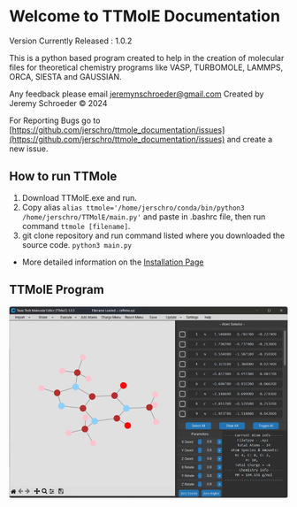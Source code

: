 # Welcome to TTMolE Documentation

Version Currently Released : 1.0.2

This is a python based program created to help in the creation of molecular files for theoretical chemistry programs like VASP, TURBOMOLE, LAMMPS, ORCA, SIESTA and GAUSSIAN. 

Any feedback please email jeremynschroeder@gmail.com
Created by Jeremy Schroeder © 2024

For Reporting Bugs go to [https://github.com/jerschro/ttmole_documentation/issues](https://github.com/jerschro/ttmole_documentation/issues) and create a new issue.

## How to run TTMole

1. Download TTMolE.exe and run.
2. Copy alias `alias ttmole='/home/jerschro/conda/bin/python3 /home/jerschro/TTMolE/main.py'` and paste in .bashrc file, then run command `ttmole [filename]`. 
3. git clone repository and run command listed where you downloaded the source code. `python3 main.py`
* More detailed information on the [Installation Page](installation.md)

## TTMolE Program

![Caffenine Molecule](images/import_new/import_new_4.jpg)


